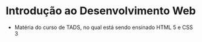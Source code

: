 # Introdução ao Desenvolvimento Web
- Matéria do curso de TADS, no qual está sendo ensinado HTML 5 e CSS 3
